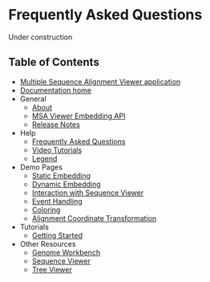 
Frequently Asked Questions
==========================

Under construction


Table of Contents
-----------------

-   [Multiple Sequence Alignment Viewer
    application](/projects/msaviewer/)
-   [Documentation home](/tools/msaviewer/)
-   General
    -   [About](/tools/msaviewer/about/)
    -   [MSA Viewer Embedding API](/tools/msaviewer/embedding-api/)
    -   [Release Notes](/tools/msaviewer/release-notes/)
-   Help
    -   [Frequently Asked Questions](/tools/msaviewer/faq/)
    -   [Video Tutorials](/tools/msaviewer/video/)
    -   [Legend](/tools/msaviewer/legend/)
-   Demo Pages
    -   [Static Embedding](/projects/msaviewer/demo_static.html)
    -   [Dynamic Embedding](/projects/msaviewer/demo_dynamic.html)
    -   [Interaction with Sequence
        Viewer](/projects/msaviewer/demo_sv.html)
    -   [Event Handling](/projects/msaviewer/demo_events.html)
    -   [Coloring](/projects/msaviewer/demo_coloring.html)
    -   [Alignment Coordinate
        Transformation](/projects/msaviewer/demo_mapping.html)
-   Tutorials
    -   [Getting Started](/tools/msaviewer/tutorial1)
-   Other Resources
    -   [Genome Workbench](/tools/gbench/)
    -   [Sequence Viewer](/projects/sviewer/)
    -   [Tree Viewer](/projects/treeview/)


